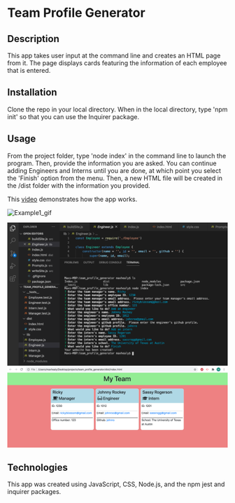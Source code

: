 # Team Profile Generator

## Description

This app takes user input at the command line and creates an HTML page from it. The page displays cards featuring the information of each employee that is entered.

## Installation

Clone the repo in your local directory. When in the local directory, type 'npm init' so that you can use the Inquirer package. 

## Usage

From the project folder, type 'node index' in the command line to launch the program. Then, provide the information you are asked. You can continue adding Engineers and Interns until you are done, at which point you select the 'Finish' option from the menu. Then, a new HTML file will be created in the /dist folder with the information you provided.

This <a href="https://drive.google.com/file/d/1nriefxFJfAbG0hapxVv1IeXmGcTblFPS/view">video</a> demonstrates how the app works.

![Example1_gif](https://i.imgur.com/jqWi2J8.gif)

<img src ='./team_profile_generator/src/images/firstSS.png'>
<img src ='./team_profile_generator/src/images/secondSS.png'>

## Technologies

This app was created using JavaScript, CSS, Node.js, and the npm jest and inquirer packages.
